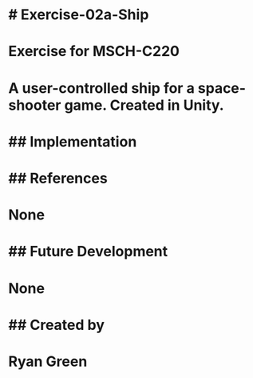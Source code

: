 # \# Exercise-02a-Ship

# 

# Exercise for MSCH-C220

# 

# A user-controlled ship for a space-shooter game. Created in Unity.

# 

# \## Implementation

# 

# \## References

# None

# 

# \## Future Development

# None

# 

# \## Created by

# Ryan Green

